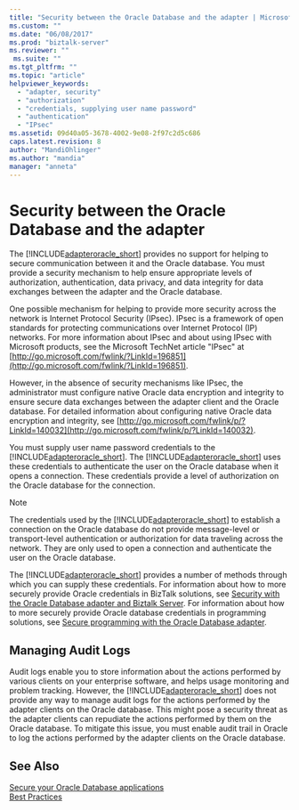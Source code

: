 ```yaml
---
title: "Security between the Oracle Database and the adapter | Microsoft Docs"
ms.custom: ""
ms.date: "06/08/2017"
ms.prod: "biztalk-server"
ms.reviewer: ""
 ms.suite: ""
ms.tgt_pltfrm: ""
ms.topic: "article"
helpviewer_keywords: 
  - "adapter, security"
  - "authorization"
  - "credentials, supplying user name password"
  - "authentication"
  - "IPsec"
ms.assetid: 09d40a05-3678-4002-9e08-2f97c2d5c686
caps.latest.revision: 8
author: "MandiOhlinger"
ms.author: "mandia"
manager: "anneta"
---
```

# Security between the Oracle Database and the adapter
The [!INCLUDE[adapteroracle_short](../../includes/adapteroracle-short-md.md)] provides no support for helping to secure communication between it and the Oracle database. You must provide a security mechanism to help ensure appropriate levels of authorization, authentication, data privacy, and data integrity for data exchanges between the adapter and the Oracle database.  
  
 One possible mechanism for helping to provide more security across the network is Internet Protocol Security (IPsec). IPsec is a framework of open standards for protecting communications over Internet Protocol (IP) networks. For more information about IPsec and about using IPsec with Microsoft products, see the Microsoft TechNet article "IPsec" at [http://go.microsoft.com/fwlink/?LinkId=196851](http://go.microsoft.com/fwlink/?LinkId=196851).  
  
 However, in the absence of security mechanisms like IPsec, the administrator must configure native Oracle data encryption and integrity to ensure secure data exchanges between the adapter client and the Oracle database. For detailed information about configuring native Oracle data encryption and integrity, see [http://go.microsoft.com/fwlink/p/?LinkId=140032](http://go.microsoft.com/fwlink/p/?LinkId=140032).  
  
 You must supply user name password credentials to the [!INCLUDE[adapteroracle_short](../../includes/adapteroracle-short-md.md)]. The [!INCLUDE[adapteroracle_short](../../includes/adapteroracle-short-md.md)] uses these credentials to authenticate the user on the Oracle database when it opens a connection. These credentials provide a level of authorization on the Oracle database for the connection.  
  
> [!NOTE]
>  The credentials used by the [!INCLUDE[adapteroracle_short](../../includes/adapteroracle-short-md.md)] to establish a connection on the Oracle database do not provide message-level or transport-level authentication or authorization for data traveling across the network. They are only used to open a connection and authenticate the user on the Oracle database.  
  
 The [!INCLUDE[adapteroracle_short](../../includes/adapteroracle-short-md.md)] provides a number of methods through which you can supply these credentials. For information about how to more securely provide Oracle credentials in BizTalk solutions, see [Security with the Oracle Database adapter and Biztalk Server](../../adapters-and-accelerators/adapter-oracle-database/security-with-the-oracle-database-adapter-and-biztalk-server.md). For information about how to more securely provide Oracle database credentials in programming solutions, see [Secure programming with the Oracle Database adapter](../../adapters-and-accelerators/adapter-oracle-database/secure-programming-with-the-oracle-database-adapter.md).  
  
## Managing Audit Logs  
 Audit logs enable you to store information about the actions performed by various clients on your enterprise software, and helps usage monitoring and problem tracking. However, the [!INCLUDE[adapteroracle_short](../../includes/adapteroracle-short-md.md)] does not provide any way to manage audit logs for the actions performed by the adapter clients on the Oracle database. This might pose a security threat as the adapter clients can repudiate the actions performed by them on the Oracle database. To mitigate this issue, you must enable audit trail in Oracle to log the actions performed by the adapter clients on the Oracle database.  
  
## See Also  
[Secure your Oracle Database applications](../../adapters-and-accelerators/adapter-oracle-database/secure-your-oracle-database-applications.md)   
[Best Practices](../../adapters-and-accelerators/adapter-oracle-database/best-practices-to-secure-the-oracle-database-adapter.md)